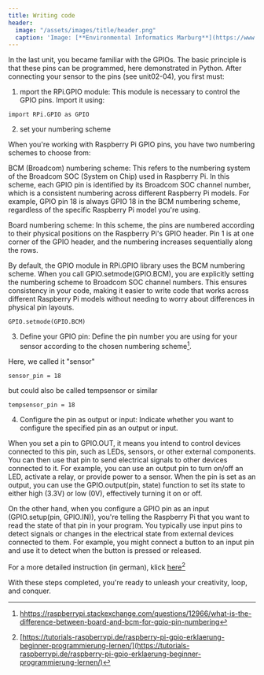 ```yaml
---
title: Writing code
header:
  image: "/assets/images/title/header.png"
  caption: 'Image: [**Environmental Informatics Marburg**](https://www.uni-marburg.de/en/fb19/disciplines/physisch/environmentalinformatics)'
---
```


In the last unit, you became familiar with the GPIOs. The basic principle is that these pins can be programmed, here demonstrated in Python. After connecting your sensor to the pins (see unit02-04), you first must:

1) mport the RPi.GPIO module: This module is necessary to control the GPIO pins. Import it using:

```
import RPi.GPIO as GPIO
```

2) set your numbering scheme

When you're working with Raspberry Pi GPIO pins, you have two numbering schemes to choose from:

BCM (Broadcom) numbering scheme: This refers to the numbering system of the Broadcom SOC (System on Chip) used in Raspberry Pi. In this scheme, each GPIO pin is identified by its Broadcom SOC channel number, which is a consistent numbering across different Raspberry Pi models. For example, GPIO pin 18 is always GPIO 18 in the BCM numbering scheme, regardless of the specific Raspberry Pi model you're using.

Board numbering scheme: In this scheme, the pins are numbered according to their physical positions on the Raspberry Pi's GPIO header. Pin 1 is at one corner of the GPIO header, and the numbering increases sequentially along the rows.

By default, the GPIO module in RPi.GPIO library uses the BCM numbering scheme. When you call GPIO.setmode(GPIO.BCM), you are explicitly setting the numbering scheme to Broadcom SOC channel numbers. This ensures consistency in your code, making it easier to write code that works across different Raspberry Pi models without needing to worry about differences in physical pin layouts.

```
GPIO.setmode(GPIO.BCM)
```


3) Define your GPIO pin:
Define the pin number you are using for your sensor according to the chosen numbering scheme[^1].

Here, we called it "sensor"
```
sensor_pin = 18
```

but could also be called tempsensor or similar 

```
tempsensor_pin = 18
```

4) Configure the pin as output or input:
Indicate whether you want to configure the specified pin as an output or input. 

When you set a pin to GPIO.OUT, it means you intend to control devices connected to this pin, such as LEDs, sensors, or other external components. You can then use that pin to send electrical signals to other devices connected to it. For example, you can use an output pin to turn on/off an LED, activate a relay, or provide power to a sensor. When the pin is set as an output, you can use the GPIO.output(pin, state) function to set its state to either high (3.3V) or low (0V), effectively turning it on or off.

On the other hand, when you configure a GPIO pin as an input (GPIO.setup(pin, GPIO.IN)), you're telling the Raspberry Pi that you want to read the state of that pin in your program. You typically use input pins to detect signals or changes in the electrical state from external devices connected to them. For example, you might connect a button to an input pin and use it to detect when the button is pressed or released.


For a more detailed instruction (in german), klick [here](https://tutorials-raspberrypi.de/raspberry-pi-gpio-erklaerung-beginner-programmierung-lernen/)[^2]

With these steps completed, you're ready to unleash your creativity, loop, and conquer.

[^1]: [hhttps://raspberrypi.stackexchange.com/questions/12966/what-is-the-difference-between-board-and-bcm-for-gpio-pin-numbering](hhttps://raspberrypi.stackexchange.com/questions/12966/what-is-the-difference-between-board-and-bcm-for-gpio-pin-numbering)
[^2]: [https://tutorials-raspberrypi.de/raspberry-pi-gpio-erklaerung-beginner-programmierung-lernen/](https://tutorials-raspberrypi.de/raspberry-pi-gpio-erklaerung-beginner-programmierung-lernen/)